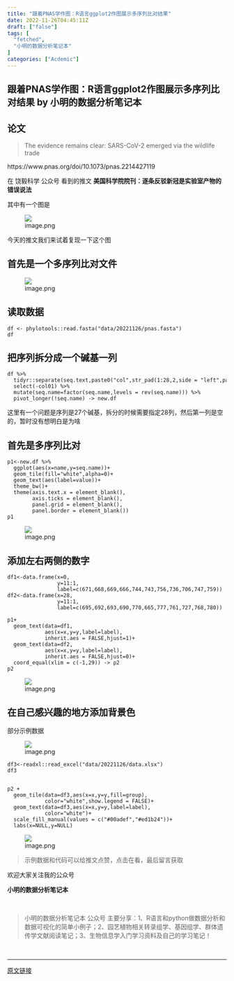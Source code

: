 ```yaml
---
title: "跟着PNAS学作图：R语言ggplot2作图展示多序列比对结果"
date: 2022-11-26T04:45:11Z
draft: ["false"]
tags: [
  "fetched",
  "小明的数据分析笔记本"
]
categories: ["Acdemic"]
---
```

跟着PNAS学作图：R语言ggplot2作图展示多序列比对结果 by 小明的数据分析笔记本
------
<div><section data-tool="mdnice编辑器" data-website="https://www.mdnice.com" data-mpa-powered-by="yiban.io"><h2 data-tool="mdnice编辑器"><span></span><span>论文</span><span> </span></h2><blockquote data-tool="mdnice编辑器"><p>The evidence remains clear: SARS-CoV-2 emerged via the wildlife trade</p></blockquote><p data-tool="mdnice编辑器">https://www.pnas.org/doi/10.1073/pnas.2214427119</p><p data-tool="mdnice编辑器">在 饶毅科学 公众号 看到的推文 <strong>美国科学院院刊：逐条反驳新冠是实验室产物的错误说法</strong></p><p data-tool="mdnice编辑器">其中有一个图是</p><figure data-tool="mdnice编辑器"><img data-ratio="0.4645161290322581" data-src="https://mmbiz.qpic.cn/mmbiz_png/t1wZDoUyFk75beKUz7h04oXgAyqU13fzXGAwaHiaqh4pS0TnhX7XHdYBvC78HTkH5bmf7Yy2pku5l6mcAKia0wKw/640?wx_fmt=png" data-type="png" data-w="1240" src="https://mmbiz.qpic.cn/mmbiz_png/t1wZDoUyFk75beKUz7h04oXgAyqU13fzXGAwaHiaqh4pS0TnhX7XHdYBvC78HTkH5bmf7Yy2pku5l6mcAKia0wKw/640?wx_fmt=png"><figcaption>image.png</figcaption></figure><p data-tool="mdnice编辑器">今天的推文我们来试着复现一下这个图</p><h2 data-tool="mdnice编辑器"><span></span><span>首先是一个多序列比对文件</span><span> </span></h2><figure data-tool="mdnice编辑器"><img data-ratio="0.8399629972247918" data-src="https://mmbiz.qpic.cn/mmbiz_png/t1wZDoUyFk75beKUz7h04oXgAyqU13fz2qtxOGojjdhtKeJ6C7soBGB71qNBOcy5ryyeVkRKVnePBID35gibpbg/640?wx_fmt=png" data-type="png" data-w="1081" src="https://mmbiz.qpic.cn/mmbiz_png/t1wZDoUyFk75beKUz7h04oXgAyqU13fz2qtxOGojjdhtKeJ6C7soBGB71qNBOcy5ryyeVkRKVnePBID35gibpbg/640?wx_fmt=png"><figcaption>image.png</figcaption></figure><h2 data-tool="mdnice编辑器"><span></span><span>读取数据</span><span> </span></h2><pre data-tool="mdnice编辑器"><span></span><code>df &lt;- phylotools::read.fasta(<span>"data/20221126/pnas.fasta"</span>) <br>df<br></code></pre><h2 data-tool="mdnice编辑器"><span></span><span>把序列拆分成一个碱基一列</span><span> </span></h2><pre data-tool="mdnice编辑器"><span></span><code>df %&gt;% <br>  tidyr::separate(seq.text,paste0(<span>"col"</span>,str_pad(1:28,2,side = <span>"left"</span>,pad = <span>"0"</span>)),<span>''</span>) %&gt;% <br>  select(-col01) %&gt;% <br>  mutate(seq.name=factor(seq.name,levels = rev(seq.name))) %&gt;% <br>  pivot_longer(!seq.name) -&gt; new.df<br></code></pre><p data-tool="mdnice编辑器">这里有一个问题是序列是27个碱基，拆分的时候需要指定28列，然后第一列是空的，暂时没有想明白是为啥</p><h2 data-tool="mdnice编辑器"><span></span><span>首先是多序列比对</span><span> </span></h2><pre data-tool="mdnice编辑器"><span></span><code>p1&lt;-new.df %&gt;% <br>  ggplot(aes(x=name,y=seq.name))+<br>  geom_tile(fill=<span>"white"</span>,alpha=0)+<br>  geom_text(aes(label=value))+<br>  theme_bw()+<br>  theme(axis.text.x = element_blank(),<br>        axis.ticks = element_blank(),<br>        panel.grid = element_blank(),<br>        panel.border = element_blank()) <br>p1<br></code></pre><figure data-tool="mdnice编辑器"><img data-ratio="0.6841574167507568" data-src="https://mmbiz.qpic.cn/mmbiz_png/t1wZDoUyFk75beKUz7h04oXgAyqU13fzhccicibYXicHdkn9tVmL4x6wLgIa8Sdq2VxS9kTmc5dTmnFS9e12puoog/640?wx_fmt=png" data-type="png" data-w="991" src="https://mmbiz.qpic.cn/mmbiz_png/t1wZDoUyFk75beKUz7h04oXgAyqU13fzhccicibYXicHdkn9tVmL4x6wLgIa8Sdq2VxS9kTmc5dTmnFS9e12puoog/640?wx_fmt=png"><figcaption>image.png</figcaption></figure><h2 data-tool="mdnice编辑器"><span></span><span>添加左右两侧的数字</span><span> </span></h2><pre data-tool="mdnice编辑器"><span></span><code>df1&lt;-data.frame(x=0,<br>                y=11:1,<br>                label=c(671,668,669,666,744,743,756,736,706,747,759))<br>df2&lt;-data.frame(x=28,<br>                y=11:1,<br>                label=c(695,692,693,690,770,665,777,761,727,768,780))<br>  <br>p1+<br>  geom_text(data=df1,<br>            aes(x=x,y=y,label=label),<br>            inherit.aes = FALSE,hjust=1)+<br>  geom_text(data=df2,<br>            aes(x=x,y=y,label=label),<br>            inherit.aes = FALSE,hjust=0)+<br>  coord_equal(xlim = c(-1,29)) -&gt; p2<br>p2<br></code></pre><figure data-tool="mdnice编辑器"><img data-ratio="0.37985865724381623" data-src="https://mmbiz.qpic.cn/mmbiz_png/t1wZDoUyFk75beKUz7h04oXgAyqU13fzAev62D1G9wQzrqwYyRpsgSn3R9m4rf2VnCd5ow2INUGsnlwmUMzXUA/640?wx_fmt=png" data-type="png" data-w="1132" src="https://mmbiz.qpic.cn/mmbiz_png/t1wZDoUyFk75beKUz7h04oXgAyqU13fzAev62D1G9wQzrqwYyRpsgSn3R9m4rf2VnCd5ow2INUGsnlwmUMzXUA/640?wx_fmt=png"><figcaption>image.png</figcaption></figure><h2 data-tool="mdnice编辑器"><span></span><span>在自己感兴趣的地方添加背景色</span><span> </span></h2><p data-tool="mdnice编辑器">部分示例数据</p><figure data-tool="mdnice编辑器"><img data-ratio="0.6307977736549165" data-src="https://mmbiz.qpic.cn/mmbiz_png/t1wZDoUyFk75beKUz7h04oXgAyqU13fzVjReF5G7ECtueVfibQ3hNI6ibCzDvWiaWAKtM8TGicibR1q7j7o81vGniaeg/640?wx_fmt=png" data-type="png" data-w="539" src="https://mmbiz.qpic.cn/mmbiz_png/t1wZDoUyFk75beKUz7h04oXgAyqU13fzVjReF5G7ECtueVfibQ3hNI6ibCzDvWiaWAKtM8TGicibR1q7j7o81vGniaeg/640?wx_fmt=png"><figcaption>image.png</figcaption></figure><pre data-tool="mdnice编辑器"><span></span><code>df3&lt;-readxl::read_excel(<span>"data/20221126/data.xlsx"</span>)<br>df3<br><br><br>p2 +<br>  geom_tile(data=df3,aes(x=x,y=y,fill=group),<br>            color=<span>"white"</span>,show.legend = FALSE)+<br>  geom_text(data=df3,aes(x=x,y=y,label=label),<br>            color=<span>"white"</span>)+<br>  scale_fill_manual(values = c(<span>"#00adef"</span>,<span>"#ed1b24"</span>))+<br>  labs(x=NULL,y=NULL)<br></code></pre><figure data-tool="mdnice编辑器"><img data-ratio="0.4258064516129032" data-src="https://mmbiz.qpic.cn/mmbiz_png/t1wZDoUyFk75beKUz7h04oXgAyqU13fzePOWfzYjyGMCbn5tjbreBqsq0e025iaVEIUd8icictOqfEia1X4sEMqZ6Q/640?wx_fmt=png" data-type="png" data-w="1240" src="https://mmbiz.qpic.cn/mmbiz_png/t1wZDoUyFk75beKUz7h04oXgAyqU13fzePOWfzYjyGMCbn5tjbreBqsq0e025iaVEIUd8icictOqfEia1X4sEMqZ6Q/640?wx_fmt=png"><figcaption>image.png</figcaption></figure><blockquote data-tool="mdnice编辑器"><p>示例数据和代码可以给推文点赞，点击在看，最后留言获取</p></blockquote><p data-tool="mdnice编辑器">欢迎大家关注我的公众号</p><p data-tool="mdnice编辑器"><strong>小明的数据分析笔记本</strong></p><section><mp-common-profile data-pluginname="mpprofile" data-id="MzI3NzQ3MTcxMg==" data-headimg="http://mmbiz.qpic.cn/mmbiz_png/t1wZDoUyFk5t1sOnM0iabvBhnfIj5YpyqrMib0E1MGCd9ibcYxaOPZd0GWhQBDvK2BPEwsicQxd6y5MHLfphnwHnow/0?wx_fmt=png" data-nickname="小明的数据分析笔记本" data-alias="" data-signature="数据分析和数据可视化有意思的简单小例子~石榴研究生的笔记本" data-from="0" data-is_biz_ban="0"></mp-common-profile></section><p data-tool="mdnice编辑器"><br></p><blockquote data-tool="mdnice编辑器"><p>小明的数据分析笔记本 公众号 主要分享：1、R语言和python做数据分析和数据可视化的简单小例子；2、园艺植物相关转录组学、基因组学、群体遗传学文献阅读笔记；3、生物信息学入门学习资料及自己的学习笔记！</p></blockquote></section><p><br></p><p><mp-style-type data-value="3"></mp-style-type></p></div>  
<hr>
<a href="https://mp.weixin.qq.com/s/H5TvN_ZpuRHT_waPXRW_tg",target="_blank" rel="noopener noreferrer">原文链接</a>
